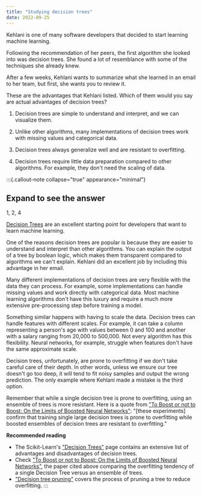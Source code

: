 ```yaml
---
title: "Studying decision trees"
date: 2022-09-25
---
```


Kehlani is one of many software developers that decided to start learning machine learning.

Following the recommendation of her peers, the first algorithm she looked into was decision trees. She found a lot of resemblance with some of the techniques she already knew.

After a few weeks, Kehlani wants to summarize what she learned in an email to her team, but first, she wants you to review it.

These are the advantages that Kehlani listed. Which of them would you say are actual advantages of decision trees?

1. Decision trees are simple to understand and interpret, and we can visualize them.

2. Unlike other algorithms, many implementations of decision trees work with missing values and categorical data.

3. Decision trees always generalize well and are resistant to overfitting.

4. Decision trees require little data preparation compared to other algorithms. For example, they don't need the scaling of data.

:::{.callout-note collapse="true" appearance="minimal"}
## Expand to see the answer

1, 2, 4

[Decision Trees](https://en.wikipedia.org/wiki/Decision_tree_learning) are an excellent starting point for developers that want to learn machine learning.

One of the reasons decision trees are popular is because they are easier to understand and interpret than other algorithms. You can explain the output of a tree by boolean logic, which makes them transparent compared to algorithms we can't explain. Kehlani did an excellent job by including this advantage in her email.

Many different implementations of decision trees are very flexible with the data they can process. For example, some implementations can handle missing values and work directly with categorical data. Most machine learning algorithms don't have this luxury and require a much more extensive pre-processing step before training a model.

Something similar happens with having to scale the data. Decision trees can handle features with different scales. For example, it can take a column representing a person's age with values between 0 and 100 and another with a salary ranging from 20,000 to 500,000. Not every algorithm has this flexibility. Neural networks, for example, struggle when features don't have the same approximate scale.

Decision trees, unfortunately, are prone to overfitting if we don't take careful care of their depth. In other words, unless we ensure our tree doesn't go too deep, it will tend to fit noisy samples and output the wrong prediction. The only example where Kehlani made a mistake is the third option.

Remember that while a single decision tree is prone to overfitting, using an ensemble of trees is more resistant. Here is a quote from ["To Boost or not to Boost: On the Limits of Boosted Neural Networks"](https://arxiv.org/pdf/2107.13600.pdf): "[these experiments] confirm that training single large decision trees is prone to overfitting while boosted ensembles of decision trees are resistant to overfitting."

**Recommended reading**

* The Scikit-Learn's ["Decision Trees"](https://scikit-learn.org/stable/modules/tree.html) page contains an extensive list of advantages and disadvantages of decision trees.
* Check ["To Boost or not to Boost: On the Limits of Boosted Neural Networks"](https://arxiv.org/pdf/2107.13600.pdf), the paper cited above comparing the overfitting tendency of a single Decision Tree versus an ensemble of trees.
* ["Decision tree pruning"](https://en.wikipedia.org/wiki/Decision_tree_pruning) covers the process of pruning a tree to reduce overfitting.
:::
